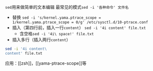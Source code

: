`sed`用来做简单的文本编辑
最常见的模式`sed -i '各种命令' 文件名`
- 替换
`sed -i 's/kernel.yama.ptrace_scope = 1/kernel.yama.ptrace_scope = 0/g' /etc/sysctl.d/10-ptrace.conf`
- 插入（第四行前，插入一行`content`）
`sed -i '4i content' file.txt`
    - 含空格`sed -i '4i\ space!' file.txt`
- 插入多行（插入两行`content`）
```sh
sed -i '4i content\
content' file.txt
```

应用：[[zsh]]，[[yama-ptrace-scope]]等